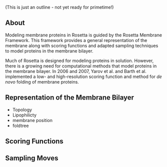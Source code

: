(This is just an outline - not yet ready for primetime!)

## About

Modeling membrane proteins in Rosetta is guided by the Rosetta Membrane Framework. This framework provides a general representation of the membrane along with scoring functions and adapted sampling techniques to model proteins in the membrane bilayer. 

Much of Rosetta is designed for modeling proteins in solution. However, there is a growing need for computational methods that model proteins in the membrane bilayer. In 2006 and 2007, Yarov et al. and Barth et al. implemented a low- and high-resolution scoring function and method for _de novo_ folding of membrane proteins. 

## Representation of the Membrane Bilayer
 - Topology
 - Lipophilicty
 - membrane position
 - foldtree

## Scoring Functions

## Sampling Moves 

